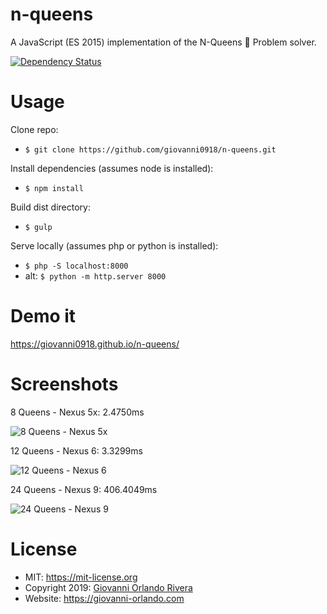 # n-queens
A JavaScript (ES 2015) implementation of the N-Queens 👑 Problem solver.

[![Dependency Status](https://david-dm.org/giovanni0918/react-starter-kit.svg)](https://david-dm.org/giovanni0918/n-queens.svg)

# Usage
Clone repo:
- `$ git clone https://github.com/giovanni0918/n-queens.git`

Install dependencies (assumes node is installed):
- `$ npm install`

Build dist directory:
- `$ gulp`

Serve locally (assumes php or python is installed):
- `$ php -S localhost:8000`
- alt: `$ python -m http.server 8000`

# Demo it
<https://giovanni0918.github.io/n-queens/>

# Screenshots

8 Queens - Nexus 5x: 2.4750ms

![8 Queens - Nexus 5x](images/screenshots/8-queens--Nexus5x.png)

12 Queens - Nexus 6: 3.3299ms

![12 Queens - Nexus 6](images/screenshots/12-queens--Nexus6.png)

24 Queens - Nexus 9: 406.4049ms

![24 Queens - Nexus 9](images/screenshots/24-queens--Nexus9.png)

# License
- MIT: <https://mit-license.org>
- Copyright 2019: [Giovanni Orlando Rivera](https://github.com/giovanni0918)
- Website: <https://giovanni-orlando.com>
